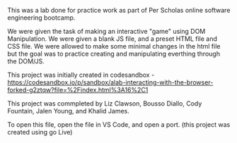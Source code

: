 This was a lab done for practice work as part of Per Scholas online software engineering bootcamp. 

We were given the task of making an interactive "game" using DOM Manipulation. We were given a blank JS file, and a preset HTML file and CSS file. We were allowed to make some minimal changes in the html file but the goal was to practice creating and manipulating everthing through the DOM/JS. 

This project was initially created in codesandbox - https://codesandbox.io/p/sandbox/alab-interacting-with-the-browser-forked-g2ztqw?file=%2Findex.html%3A16%2C1

This project was commpleted by Liz Clawson, Bousso Diallo, Cody Fountain, Jalen Young, and Khalid James. 

To open this file, open the file in VS Code, and open a port. (this project was created using go Live) 
